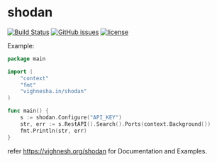 # shodan

[![Build Status](https://travis-ci.org/B-V-R/shodan.svg?branch=master)](https://travis-ci.org/B-V-R/shodan)
[![GitHub issues](https://img.shields.io/github/issues/B-V-R/shodan.svg?style=flat-square)]()
[![license](https://img.shields.io/github/license/B-V-R/shodan.svg?style=flat-square)]()

Example:

```Go
package main

import (
	"context"
	"fmt"
	"vighnesha.in/shodan"
)

func main() {
	s := shodan.Configure("API_KEY")
	str, err := s.RestAPI().Search().Ports(context.Background())
	fmt.Println(str, err)
}

```

refer https://vighnesh.org/shodan for Documentation and Examples.



